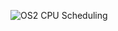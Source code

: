 ![OS2 CPU Scheduling](https://github.com/umarf2212/os_concepts/blob/main/notes/OS/OS1/OS2_page-0001.jpg)
